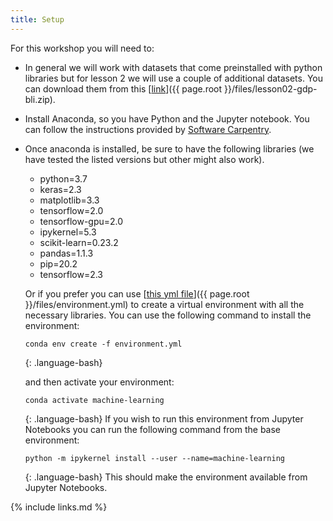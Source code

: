 ```yaml
---
title: Setup
---
```


For this workshop you will need to:
-  In general we will work with datasets that come preinstalled with python libraries
   but for lesson 2 we will use a couple of additional datasets. You can download 
   them from this [<ins>link</ins>]({{ page.root }}/files/lesson02-gdp-bli.zip).
-  Install Anaconda, so you have Python and the Jupyter notebook. You can follow 
   the instructions provided by [<ins>Software Carpentry</ins>](https://datacarpentry.org/python-ecology-lesson/setup.html).
-  Once anaconda is installed, be sure to have the following libraries (we have 
   tested the listed versions but other might also work).
     -    python=3.7
     -    keras=2.3
     -    matplotlib=3.3
     -    tensorflow=2.0
     -    tensorflow-gpu=2.0
     -    ipykernel=5.3
     -    scikit-learn=0.23.2
     -    pandas=1.1.3
     -    pip=20.2
     -    tensorflow=2.3
    
   Or if you prefer you can use [<ins>this yml file</ins>]({{ page.root }}/files/environment.yml) 
   to create a virtual environment with all the necessary libraries. You can use the
   following command to install the environment:
   ~~~
   conda env create -f environment.yml
   ~~~
   {: .language-bash}

   and then activate your environment:
   ~~~
   conda activate machine-learning
   ~~~
   {: .language-bash}
   If you wish to run this environment from Jupyter Notebooks you can run the 
   following command from the base environment:
   ~~~
   python -m ipykernel install --user --name=machine-learning
   ~~~
   {: .language-bash}
   This should make the environment available from Jupyter Notebooks.

{% include links.md %}
